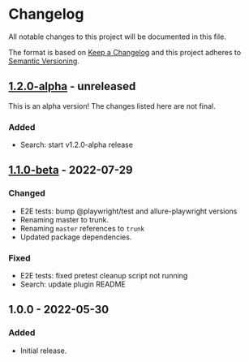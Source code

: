 # Changelog

All notable changes to this project will be documented in this file.

The format is based on [Keep a Changelog](https://keepachangelog.com/en/1.0.0/)
and this project adheres to [Semantic Versioning](https://semver.org/spec/v2.0.0.html).

## [1.2.0-alpha] - unreleased

This is an alpha version! The changes listed here are not final.

### Added
- Search: start v1.2.0-alpha release

## [1.1.0-beta] - 2022-07-29
### Changed
- E2E tests: bump @playwright/test and allure-playwright versions
- Renaming master to trunk.
- Renaming `master` references to `trunk`
- Updated package dependencies.

### Fixed
- E2E tests: fixed pretest cleanup script not running
- Search: update plugin README

## 1.0.0 - 2022-05-30
### Added
- Initial release.

[1.2.0-alpha]: https://github.com/Automattic/jetpack-search-plugin/compare/v1.1.0-beta...v1.2.0-alpha
[1.1.0-beta]: https://github.com/Automattic/jetpack-search-plugin/compare/v1.0.0...v1.1.0-beta
